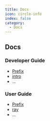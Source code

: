 ```yaml
---
title: Docs
icon: circle-info
index: false
category:
  - Docs
---
```


## Docs

### Developer Guide

- [Prefix](developer/)
- [intro](developer/intro.md)
- ...

### User Guide

- [Prefix](user/)
- [ray](user/ray.md)
- ...
